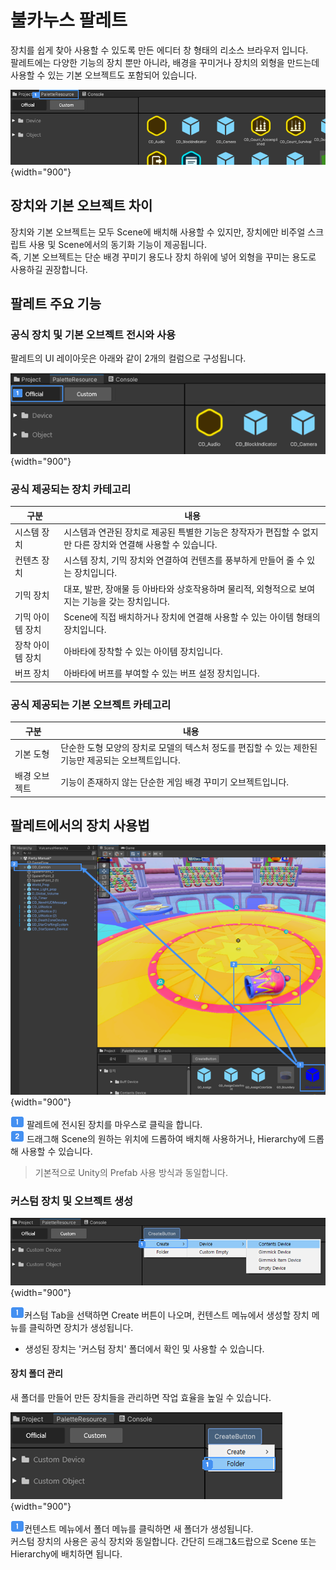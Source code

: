 # 불카누스 팔레트

장치를 쉽게 찾아 사용할 수 있도록 만든 에디터 창 형태의 리소스 브라우저 입니다.  
팔레트에는 다양한 기능의 장치 뿐만 아니라, 배경을 꾸미거나 장치의 외형을 만드는데 사용할 수 있는 기본 오브젝트도 포함되어 있습니다.  

![Palette.png](media/images/Palette.png) {width="900"}

## 장치와 기본 오브젝트 차이  

장치와 기본 오브젝트는 모두 Scene에 배치해 사용할 수 있지만, 장치에만 비주얼 스크립트 사용 및 Scene에서의 동기화 기능이 제공됩니다.  
즉, 기본 오브젝트는 단순 배경 꾸미기 용도나 장치 하위에 넣어 외형을 꾸미는 용도로 사용하길 권장합니다. 


## 팔레트 주요 기능


### 공식 장치 및 기본 오브젝트 전시와 사용

팔레트의 UI 레이아웃은 아래와 같이 2개의 컬럼으로 구성됩니다.

![Palette-Official.png](media/images/Palette-Official.png) {width="900"}


### 공식 제공되는 장치 카테고리

| 구분        | 내용                                                             |
|-----------|----------------------------------------------------------------|
| 시스템 장치    | 시스템과 연관된 장치로 제공된 특별한 기능은 창작자가 편집할 수 없지만 다른 장치와 연결해 사용할 수 있습니다. |
| 컨텐츠 장치    | 시스템 장치, 기믹 장치와 연결하여 컨텐츠를 풍부하게 만들어 줄 수 있는 장치입니다.                |
| 기믹 장치     | 대포, 발판, 장애물 등 아바타와 상호작용하며 물리적, 외형적으로 보여지는 기능을 갖는 장치입니다.        |
| 기믹 아이템 장치 | Scene에 직접 배치하거나 장치에 연결해 사용할 수 있는 아이템 형태의 장치입니다.                |
| 장착 아이템 장치 | 아바타에 장착할 수 있는 아이템 장치입니다.                                       |
| 버프 장치     | 아바타에 버프를 부여할 수 있는 버프 설정 장치입니다.                                 |


### 공식 제공되는 기본 오브젝트 카테고리

| 구분      | 내용                                                                                                |
|---------|---------------------------------------------------------------------------------------------------|
| 기본 도형   | 단순한 도형 모양의 장치로 모델의 텍스처 정도를 편집할 수 있는 제한된 기능만 제공되는 오브젝트입니다.                                         |
| 배경 오브젝트 | 기능이 존재하지 않는 단순한 게임 배경 꾸미기 오브젝트입니다.                                                                |


## 팔레트에서의 장치 사용법

![Palette-UseDevice.png](media/images/Palette-UseDevice.png) {width="900"}

![](../../media/image/guidenum_01.png) 팔레트에 전시된 장치를 마우스로 클릭을 합니다.  
![](../../media/image/guidenum_02.png) 드래그해 Scene의 원하는 위치에 드롭하여 배치해 사용하거나, Hierarchy에 드롭해 사용할 수 있습니다.  
> 기본적으로 Unity의 Prefab 사용 방식과 동일합니다.


### 커스텀 장치 및 오브젝트 생성

![Palette-Custom-CreateDevice.png](media/images/Palette-Custom-CreateDevice.png) {width="900"}

![](../../media/image/guidenum_01.png)커스텀 Tab을 선택하면 Create 버튼이 나오며, 컨텐스트 메뉴에서 생성할 장치 메뉴를 클릭하면 장치가 생성됩니다.  
- 생성된 장치는 '커스텀 장치' 폴더에서 확인 및 사용할 수 있습니다.  


#### 장치 폴더 관리

새 폴더를 만들어 만든 장치들을 관리하면 작업 효율을 높일 수 있습니다.  

![Palette-Custom-NewFolder.png](media/images/Palette-Custom-NewFolder.png) {width="900"}

![](../../media/image/guidenum_01.png)컨텐스트 메뉴에서 폴더 메뉴를 클릭하면 새 폴더가 생성됩니다.  
커스텀 장치의 사용은 공식 장치와 동일합니다. 간단히 드래그&드랍으로 Scene 또는 Hierarchy에 배치하면 됩니다.